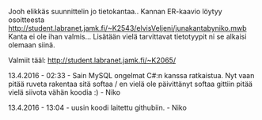 Jooh elikkäs suunnittelin jo tietokantaa.. Kannan ER-kaavio löytyy osoitteesta http://student.labranet.jamk.fi/~K2543/elvisVeljeni/junakantabyniko.mwb
Kanta ei ole ihan valmis... Lisätään vielä tarvittavat tietotyypit ni se alkaisi olemaan siinä.


Valmiit tääl: http://student.labranet.jamk.fi/~K2065/


13.4.2016 - 02:33 - Sain MySQL ongelmat C#:n kanssa ratkaistua. Nyt vaan pitää ruveta rakentaa sitä softaa  / en vielä ole päivittänyt softaa gittiin pitää vielä siivota vähän koodia :) - Niko

13.4.2016 - 13:04 - uusin koodi laitettu githubiin. - Niko

